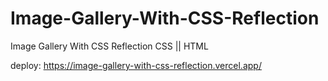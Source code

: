 # Image-Gallery-With-CSS-Reflection
Image Gallery With CSS Reflection CSS || HTML


deploy: https://image-gallery-with-css-reflection.vercel.app/

